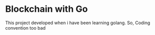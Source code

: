 # Blockchain with Go
  This project developed when i have been learning golang. So, Coding convention too bad
